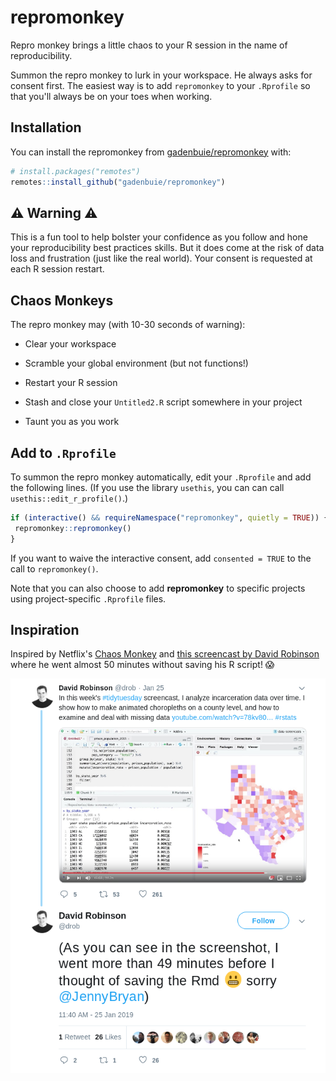 # repromonkey

Repro monkey brings a little chaos to your R session in the name of reproducibility.

Summon the repro monkey to lurk in your workspace. He always asks for
consent first. The easiest way is to add `repromonkey` to your
`.Rprofile` so that you'll always be on your toes when working.

## Installation

You can install the repromonkey from [gadenbuie/repromonkey](https://github.com/gadenbuie/repromonkey) with:

``` r
# install.packages("remotes")
remotes::install_github("gadenbuie/repromonkey")
```

## ⚠️ Warning ⚠️

This is a fun tool to help bolster your confidence as you follow and hone
your reproducibility best practices skills. But it does come at the risk of
data loss and frustration (just like the real world). Your consent is
requested at each R session restart.

## Chaos Monkeys

The repro monkey may (with 10-30 seconds of warning):

- Clear your workspace

- Scramble your global environment (but not functions!)

- Restart your R session

- Stash and close your `Untitled2.R` script somewhere in your project

- Taunt you as you work

## Add to `.Rprofile`

To summon the repro monkey automatically, edit your `.Rprofile` and add
the following lines. (If you use the library `usethis`, you can can call
`usethis::edit_r_profile()`.)

```r
if (interactive() && requireNamespace("repromonkey", quietly = TRUE)) {
 repromonkey::repromonkey()
}
```

If you want to waive the interactive consent, add `consented = TRUE` to the
call to `repromonkey()`.

Note that you can also choose to add **repromonkey** to specific projects
using project-specific `.Rprofile` files.

## Inspiration

Inspired by Netflix's [Chaos Monkey](https://netflix.github.io/chaosmonkey/) and [this screencast by David Robinson](https://www.youtube.com/watch?v=78kv808ZU6o) where he went almost 50 minutes without saving his R script! 😱 

![](man/figures/tweet_drob_50min.png)
